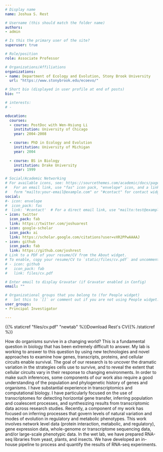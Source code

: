 ```yaml
---
# Display name
name: Joshua S. Rest

# Username (this should match the folder name)
authors:
- admin

# Is this the primary user of the site?
superuser: true

# Role/position
role: Associate Professor 

# Organizations/Affiliations
organizations:
- name: Department of Ecology and Evolution, Stony Brook University
  url: "https://www.stonybrook.edu/ecoevo/"

# Short bio (displayed in user profile at end of posts)
bio: ""

# interests:
# - 

education:
  courses:
  - course: PostDoc with Wen-Hsiung Li
    institution: University of Chicago
    year: 2004-2008

  - course: PhD in Ecology and Evolution
    institution: University of Michigan
    year: 2004
    
  - course: BS in Biology
    institution: Drake University
    year: 1999

# Social/Academic Networking
# For available icons, see: https://sourcethemes.com/academic/docs/page-builder/#icons
#   For an email link, use "fas" icon pack, "envelope" icon, and a link in the
#   form "mailto:your-email@example.com" or "#contact" for contact widget.
social:
#- icon: envelope
#  icon_pack: fas
#  link: '#contact'  # For a direct email link, use "mailto:test@example.org".
- icon: twitter
  icon_pack: fab
  link: https://twitter.com/joshuarest
- icon: google-scholar
  icon_pack: ai
  link: https://scholar.google.com/citations?user=vXR2PPwAAAAJ
- icon: github
  icon_pack: fab
  link: https://github.com/joshrest
# Link to a PDF of your resume/CV from the About widget.
# To enable, copy your resume/CV to `static/files/cv.pdf` and uncomment the lines below.
# - icon: github
#   icon_pack: fab
#   link: files/cv.pdf

# Enter email to display Gravatar (if Gravatar enabled in Config)
email: ""

# Organizational groups that you belong to (for People widget)
#   Set this to `[]` or comment out if you are not using People widget.
user_groups:
- Principal Investigator

---
```

{{% staticref "files/cv.pdf" "newtab" %}}Download Rest's CV{{% /staticref %}} <p>
How do organisms survive in a changing world? This is a fundamental question in biology that has been extremely difficult to answer. My lab is working to answer to this question by using new technologies and novel approaches to examine how genes, transcripts, proteins, and cellular circuits enable survival. The goal of our research is to uncover the dramatic variation in the strategies cells use to survive, and to reveal the extent that cellular circuits vary in their response to changing environments. In order to make such inferences, some components of our work also require a good understanding of the population and phylogenetic history of genes and organisms.
I have substantial experience in transcriptomics and computational biology. I have particularly focused on the use of transcriptomes for detecting horizontal gene transfer, inferring population and coalescent processes, and synthesizing results from transcriptomic data across research studies. Recently, a component of my work has focused on inferring processes that govern levels of natural variation and modes of evolution in regulatory and metabolic phenotypes. This work involves network level data (protein interaction, metabolic, and regulatory), gene expression data, whole-genome or transcriptome sequencing data, and/or large-scale phenotypic data. In the wet lab, we have prepared RNA-seq libraries from yeast, plants, and insects. We have developed an in-house pipeline to process and quantify the results of RNA-seq experiments.